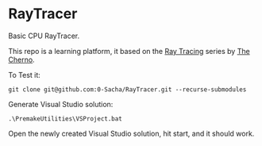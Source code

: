 # RayTracer

Basic CPU RayTracer.

This repo is a learning platform, it based on the [Ray Tracing](https://www.youtube.com/watch?v=gfW1Fhd9u9Q&list=PLlrATfBNZ98edc5GshdBtREv5asFW3yXl) series by [The Cherno](https://www.youtube.com/@TheCherno). 

To Test it:
```
git clone git@github.com:0-Sacha/RayTracer.git --recurse-submodules
```

Generate Visual Studio solution:
```
.\PremakeUtilities\VSProject.bat
```

Open the newly created Visual Studio solution, hit start, and it should work.
